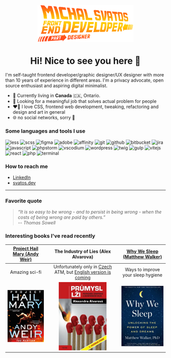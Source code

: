 <p align="center">
    <img src="https://raw.githubusercontent.com/MichalSvatos/MichalSvatos/main/images/michalsvatos-dev-designer-bttf.svg" width="300" alt="Michal Svatos | Frontend Developer, designer">
</p>

<h1 align="center">Hi! Nice to see you here 👋</h1>

I'm self-taught frontend developer/graphic designer/UX designer with more than 10 years of experience in different areas. I'm a privacy advocate, open source enthusiast and aspiring digital minimalist.

- 📍 Currently living in **Canada** 🇨🇦, Ontario.
- 🔭 Looking for a meaningful job that solves actual problem for people  
- ❤️‍🔥 I love CSS, frontend web development, tweaking, refactoring and design and art in general  
- 🌐 no social networks, sorry 🤷

### Some languages and tools I use
![less](https://img.shields.io/static/v1?logo=less&label=&message=LESS&color=272727&logoColor=1D365D&style=for-the-badge) ![scss](https://img.shields.io/static/v1?logo=sass&label=&message=SCSS&color=272727&logoColor=CC6699&style=for-the-badge) ![figma](https://img.shields.io/static/v1?logo=figma&label=&message=Figma&color=272727&logoColor=F24E1E&style=for-the-badge) ![adobe](https://img.shields.io/static/v1?logo=adobe&label=&message=Adobe&color=272727&logoColor=FF0000&style=for-the-badge) ![affinity](https://img.shields.io/static/v1?logo=affinity&label=&message=Affinity&color=272727&logoColor=1B72BE&style=for-the-badge) ![git](https://img.shields.io/static/v1?logo=git&label=&message=Git&color=272727&logoColor=F05032&style=for-the-badge) ![github](https://img.shields.io/static/v1?logo=github&label=&message=Github&color=272727&logoColor=fff&style=for-the-badge) ![bitbucket](https://img.shields.io/static/v1?logo=bitbucket&label=&message=Bitbucket&color=272727&logoColor=0052CC&style=for-the-badge) ![jira](https://img.shields.io/static/v1?logo=jira&label=&message=Jira&color=272727&logoColor=0052CC&style=for-the-badge) ![javascript](https://img.shields.io/static/v1?logo=javascript&label=&message=JavaScript&color=272727&logoColor=F7DF1E&style=for-the-badge) ![phpstorm](https://img.shields.io/static/v1?logo=phpstorm&label=&message=PHPStorm&color=272727&logoColor=b345f1&style=for-the-badge) ![vscodium](https://img.shields.io/static/v1?logo=vscodium&label=&message=VSCodium&color=272727&logoColor=2F80ED&style=for-the-badge) ![wordpress](https://img.shields.io/static/v1?logo=wordpress&label=&message=Wordpress&color=272727&logoColor=21759B&style=for-the-badge) ![twig](https://img.shields.io/static/v1?logo=symfony&label=&message=Twig&color=272727&logoColor=bacf2a&style=for-the-badge) ![gulp](https://img.shields.io/static/v1?logo=gulp&label=&message=Gulp&color=272727&logoColor=CF4647&style=for-the-badge) ![vitejs](https://img.shields.io/static/v1?logo=vite&label=&message=Vite&color=272727&logoColor=646CFF&style=for-the-badge) ![react](https://img.shields.io/static/v1?logo=react&label=&message=React&color=272727&logoColor=61DAFB&style=for-the-badge) ![php](https://img.shields.io/static/v1?logo=php&label=&message=PHP&color=272727&logoColor=777BB4&style=for-the-badge) ![terminal](https://img.shields.io/static/v1?logo=gnometerminal&label=&message=Terminal&color=272727&logoColor=ffffff&style=for-the-badge)

### How to reach me
- [LinkedIn](https://www.linkedin.com/in/michalsvatos/)
- [svatos.dev](https://svatos.dev)

***

### Favorite quote
> _“It is so easy to be wrong - and to persist in being wrong - when the costs of being wrong are paid by others.”_  
> _-- Thomas Sowell_

### Interesting books I've read recently
|                               **[Project Hail Mary (Andy Weir)](https://bookwyrm.social/book/215201/s/project-hail-mary)**                                |                                                         **The Industry of Lies (Alex Alvarova)**                                                          |                               **[Why We Sleep (Matthew Walker)](https://bookwyrm.social/book/115100/s/why-we-sleep)**                                |
|:---------------------------------------------------------------------------------------------------------------------------------------------------------:|:---------------------------------------------------------------------------------------------------------------------------------------------------------:|:----------------------------------------------------------------------------------------------------------------------------------------------------:|
|                                                                      Amazing sci-fi                                                                       | Unfortunately only in [Czech](https://www.goodreads.com/book/show/36628614-pr-mysl-l-i) ATM, but [English version is coming](https://alvarova.com/books/) |                                                          Ways to improve your sleep hygiene                                                          |
| <img src="https://github.com/MichalSvatos/MichalSvatos/raw/main/images/book-cover-project-hail-mary.jpg" alt="Project Hail Mary (Andy Weir)" width="150"> | <img src="https://github.com/MichalSvatos/MichalSvatos/raw/main/images/book-cover-industry-of-lies.jpg" alt="Industry of lies, Průmysl lži" width="150">  | <img src="https://github.com/MichalSvatos/MichalSvatos/raw/main/images/book-cover-why-we-sleep.jpg" alt="Why We Sleep (Matthew Walker)" width="150"> |